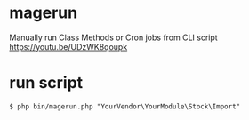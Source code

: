 # magerun
Manually run Class Methods or Cron jobs from CLI script
https://youtu.be/UDzWK8qoupk

# run script
`$ php bin/magerun.php "YourVendor\YourModule\Stock\Import"`

